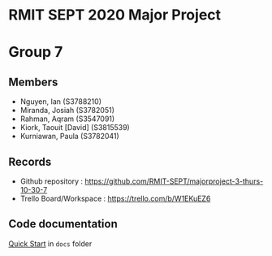 # RMIT SEPT 2020 Major Project

# Group 7

## Members
* Nguyen, Ian (S3788210)
* Miranda, Josiah (S3782051)
* Rahman, Aqram (S3547091)
* Kiork, Taouit [David] (S3815539)
* Kurniawan, Paula (S3782041)

## Records

* Github repository : https://github.com/RMIT-SEPT/majorproject-3-thurs-10-30-7
* Trello Board/Workspace : https://trello.com/b/W1EKuEZ6


## Code documentation

[Quick Start](/docs/README.md) in `docs` folder
